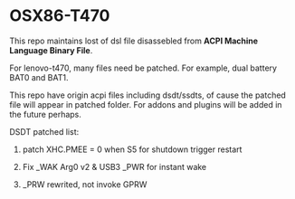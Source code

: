 # OSX86-T470

This repo maintains lost of dsl file disassebled from **ACPI Machine Language Binary File**.

For lenovo-t470, many files need be patched. For example, dual battery BAT0 and
BAT1.

This repo have origin acpi files including dsdt/ssdts, of cause the patched
file will appear in patched folder. For addons and plugins will be added in the
future perhaps.

DSDT patched list:

1. patch XHC.PMEE = 0 when S5 for shutdown trigger restart

1. Fix _WAK Arg0 v2 & USB3 _PWR for instant wake

1. _PRW rewrited, not invoke GPRW

